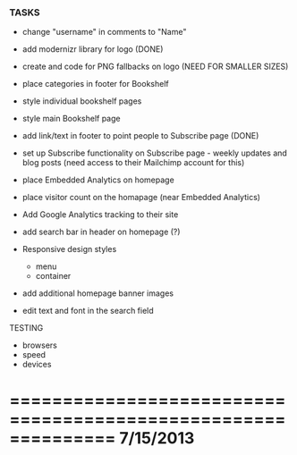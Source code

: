 ### TASKS

- change "username" in comments to "Name"

- add modernizr library for logo (DONE)
- create and code for PNG fallbacks on logo (NEED FOR SMALLER SIZES)

- place categories in footer for Bookshelf
- style individual bookshelf pages
- style main Bookshelf page  

- add link/text in footer to point people to Subscribe page (DONE)
- set up Subscribe functionality on Subscribe page - weekly updates and blog posts (need access to their Mailchimp account for this)

- place Embedded Analytics on homepage
- place visitor count on the homapage (near Embedded Analytics)

- Add Google Analytics tracking to their site

- add search bar in header on homepage (?)

- Responsive design styles
	- menu
	- container
- add additional homepage banner images
- edit text and font in the search field

TESTING	
- browsers
- speed 
- devices

==============================================================
7/15/2013
==============================================================

